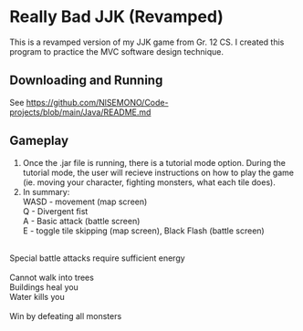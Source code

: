 # Really Bad JJK (Revamped)
This is a revamped version of my JJK game from Gr. 12 CS. I created this program to practice the MVC software design technique. 

## Downloading and Running
See https://github.com/NlSEMONO/Code-projects/blob/main/Java/README.md

## Gameplay
1. Once the .jar file is running, there is a tutorial mode option. During the tutorial mode, the user will recieve instructions on how to play the game (ie. moving your character, fighting monsters, what each tile does).
2. In summary: <br>
	WASD - movement (map screen) <br>
	Q - Divergent fist <br>
	A - Basic attack (battle screen) <br>
	E - toggle tile skipping (map screen), Black Flash (battle screen) <br>
 <br>
	Special battle attacks require sufficient energy <br>
 <br>
	Cannot walk into trees <br>
	Buildings heal you <br>
	Water kills you <br>
 <br>
	Win by defeating all monsters <br>


